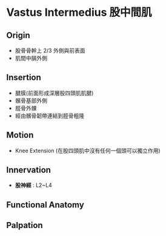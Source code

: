 # Vastus Intermedius 股中間肌
## Origin
* 股骨骨幹上 2/3 外側與前表面
* 肌間中膈外側  

## Insertion
* 腱膜(前面形成深層股四頭肌肌腱)
* 髕骨基部外側
* 脛骨外髁
* 經由髕骨韌帶連結到脛骨粗隆  

## Motion
* Knee Extension (在股四頭肌中沒有任何一個頭可以獨立作用)  

## Innervation
* **股神經** : L2~L4  

## Functional Anatomy
## Palpation